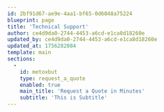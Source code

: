 ```yaml
---
id: 2bf91d67-ae9e-4aa1-bf65-0d6048a75224
blueprint: page
title: 'Technical Support'
author: ce4d9da0-2744-4453-a6cd-e1ca8d18260e
updated_by: ce4d9da0-2744-4453-a6cd-e1ca8d18260e
updated_at: 1756282084
template: main
sections:
  -
    id: metoxbut
    type: request_a_quote
    enabled: true
    main_title: 'Request a Quote in Minutes'
    subtitle: 'This is Subtitle'
---
```

